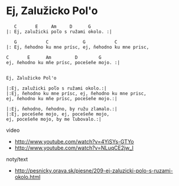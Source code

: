 # Ej, Zalužicko Pol'o

```
   C       E     Am     D      G
|: Ej, zalužicki poľo s ružami okolo. :|

   G           C             G           C
|: Ej, ňehodno ku mne prísc, ej, ňehodno ku mne prisc,

C       E      Am         D        G
ej, ňehodno ku mňe prísc, pocešeňe mojo. :|

```


```

Ej, Zalužicko Pol'o
 
|:Ej, zalužicki poľo s ružami okolo.:|
|:Ej, ňehodno ku mne prísc, ej, ňehodno ku mne prisc,
ej, ňehodno ku mňe prísc, pocešeňe mojo.:|
 
|:Ej, ňehodno, ňehodno, by ružu zlamalo.:|
|:Ej, pocešeňe mojo, ej, pocešeňe mojo,
ej, pocešeňe mojo, by me ľubovalo.:|

```


video
* http://www.youtube.com/watch?v=4YiSYs-GTYo
* http://www.youtube.com/watch?v=NLuqCE2jw_I

noty/text
* http://pesnicky.orava.sk/piesne/209-ej-zaluzicki-polo-s-ruzami-okolo.html



